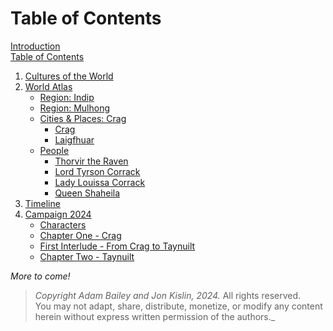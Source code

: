 # Table of Contents

[Introduction](ashenstone_lorebook.md)  
[Table of Contents](SUMMARY.md)

1. [Cultures of the World](./1-0-world_cultures.md)
2. [World Atlas](./2-0-world_atlas.md)
    - [Region: Indip](./2-1a-region_indip.md)
    - [Region: Mulhong](./2-1b-region_mulhong.md)
    - [Cities & Places: Crag](./2-2a-city_crag.md)
        - [Crag](./2-2a-city_crag.md)
        - [Laigfhuar](./2-2b-city-Laigfhuar.md)
    - [People](./2-3-0-People_master.md)
        - [Thorvir the Raven](./2-3-1-Thorvir_the_Raven.md)
        - [Lord Tyrson Corrack](./2-3-2-Lord_Corrack.md)
        - [Lady Louissa Corrack](./2-3-3-Lady_Corrack.md)
        - [Queen Shaheila](./2-3-4-Queen_Shaheila.md)        
3. [Timeline](./3-Timeline.md)
4. [Campaign 2024](./99-0-campaign_2024.md)
    - [Characters](./99-1-characters.md)
    - [Chapter One - Crag](./99-2-ch1-synopsis.md)
    - [First Interlude - From Crag to Taynuilt](./99-2-ch1ch2-interlude-synopsis.md)
    - [Chapter Two - Taynuilt](./99-2-ch2-synopsis.md)

_More to come!_

> _Copyright Adam Bailey and Jon Kislin, 2024._ All rights reserved.   
> You may not adapt, share, distribute, monetize, or modify any content herein without express written permission of the authors._   
